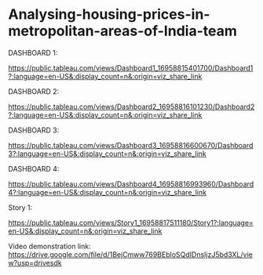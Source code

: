 # Analysing-housing-prices-in-metropolitan-areas-of-India-team

DASHBOARD 1:

https://public.tableau.com/views/Dashboard1_16958815401700/Dashboard1?:language=en-US&:display_count=n&:origin=viz_share_link

DASHBOARD 2:

https://public.tableau.com/views/Dashboard2_16958816101230/Dashboard2?:language=en-US&:display_count=n&:origin=viz_share_link

DASHBOARD 3:

https://public.tableau.com/views/Dashboard3_16958816600670/Dashboard3?:language=en-US&:display_count=n&:origin=viz_share_link

DASHBOARD 4:

https://public.tableau.com/views/Dashboard4_16958816993960/Dashboard4?:language=en-US&:display_count=n&:origin=viz_share_link

Story 1: 

https://public.tableau.com/views/Story1_16958817511180/Story1?:language=en-US&:display_count=n&:origin=viz_share_link

Video demonstration link: 
https://drive.google.com/file/d/1BejCmww769BEbloSQdIDnsIjzJ5bd3XL/view?usp=drivesdk

